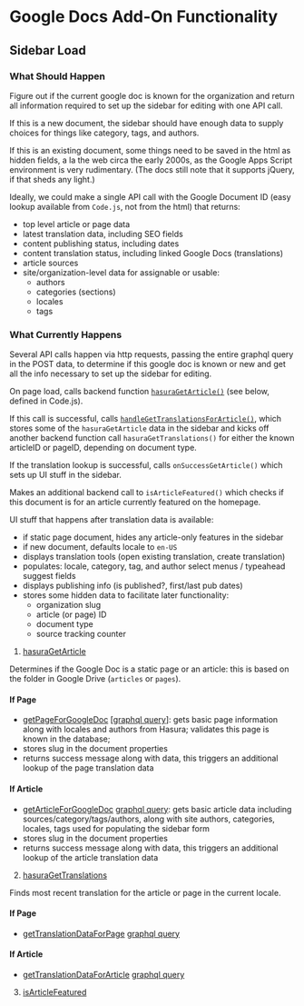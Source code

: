 # Google Docs Add-On Functionality

## Sidebar Load

### What Should Happen

Figure out if the current google doc is known for the organization and return all information required to set up the sidebar for editing with one API call. 

If this is a new document, the sidebar should have enough data to supply choices for things like category, tags, and authors. 

If this is an existing document, some things need to be saved in the html as hidden fields, a la the web circa the early 2000s, as the Google Apps Script environment is very rudimentary. (The docs still note that it supports jQuery, if that sheds any light.)

Ideally, we could make a single API call with the Google Document ID (easy lookup available from `Code.js`, not from the html) that returns:
* top level article or page data
* latest translation data, including SEO fields
* content publishing status, including dates
* content translation status, including linked Google Docs (translations)
* article sources
* site/organization-level data for assignable or usable:
  * authors
  * categories (sections)
  * locales
  * tags
  
### What Currently Happens

Several API calls happen via http requests, passing the entire graphql query in the POST data, to determine if this google doc is known or new and get all the info necessary to set up the sidebar for editing.

On page load, calls backend function [`hasuraGetArticle()`](https://github.com/news-catalyst/google-app-scripts/blob/master/Notes.md#hasuragetarticle) (see below, defined in Code.js). 

If this call is successful, calls [`handleGetTranslationsForArticle()`](https://github.com/news-catalyst/google-app-scripts/blob/master/Notes.md#hasuragettranslations), which stores some of the `hasuraGetArticle` data in the sidebar and kicks off another backend function call `hasuraGetTranslations()` for either the known articleID or pageID, depending on document type.

If the translation lookup is successful, calls `onSuccessGetArticle()` which sets up UI stuff in the sidebar.

Makes an additional backend call to `isArticleFeatured()` which checks if this document is for an article currently featured on the homepage.

UI stuff that happens after translation data is available:

* if static page document, hides any article-only features in the sidebar 
* if new document, defaults locale to `en-US`
* displays translation tools (open existing translation, create translation)
* populates: locale, category, tag, and author select menus / typeahead suggest fields
* displays publishing info (is published?, first/last pub dates)
* stores some hidden data to facilitate later functionality:
  * organization slug
  * article (or page) ID
  * document type
  * source tracking counter

1. [hasuraGetArticle](https://github.com/news-catalyst/google-app-scripts/blob/master/Code.js#L1502-L1569)

Determines if the Google Doc is a static page or an article: this is based on the folder in Google Drive (`articles` or `pages`).

#### If Page

* [getPageForGoogleDoc](https://github.com/news-catalyst/google-app-scripts/blob/b142198b74608b7e759eb2d79dae38c748485f74/Code.js#L1346-L1355) [[graphql query](https://github.com/news-catalyst/google-app-scripts/blob/d4f3a137d0ac03205d3a18ccef0da30f87919c6a/GraphQL.js#L726-L762)]: gets basic page information along with locales and authors from Hasura; validates this page is known in the database; 
* stores slug in the document properties
* returns success message along with data, this triggers an additional lookup of the page translation data

#### If Article

* [getArticleForGoogleDoc](https://github.com/news-catalyst/google-app-scripts/blob/b142198b74608b7e759eb2d79dae38c748485f74/Code.js#L1401-L1410) [graphql query](https://github.com/news-catalyst/google-app-scripts/blob/d4f3a137d0ac03205d3a18ccef0da30f87919c6a/GraphQL.js#L478-L558): gets basic article data including sources/category/tags/authors, along with site authors, categories, locales, tags used for populating the sidebar form
* stores slug in the document properties
* returns success message along with data, this triggers an additional lookup of the article translation data

2. [hasuraGetTranslations](https://github.com/news-catalyst/google-app-scripts/blob/master/Code.js#L1445-L1501)

Finds most recent translation for the article or page in the current locale.

#### If Page

* [getTranslationDataForPage](https://github.com/news-catalyst/google-app-scripts/blob/7a6d567f64475f6b164981c91928978b09320227/Code.js#L1373-L1382) [graphql query](https://github.com/news-catalyst/google-app-scripts/blob/master/GraphQL.js#L560-L624)

#### If Article

* [getTranslationDataForArticle](https://github.com/news-catalyst/google-app-scripts/blob/7a6d567f64475f6b164981c91928978b09320227/Code.js#L1384-L1396) [graphql query](https://github.com/news-catalyst/google-app-scripts/blob/master/GraphQL.js#L626-L724)


3. [isArticleFeatured](https://github.com/news-catalyst/google-app-scripts/blob/master/Code.js#L1297-L1325)